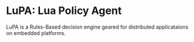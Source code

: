 LuPA: Lua Policy Agent
====

LuPA is a Rules-Based decision engine geared for distributed applicataions on embedded platforms.
